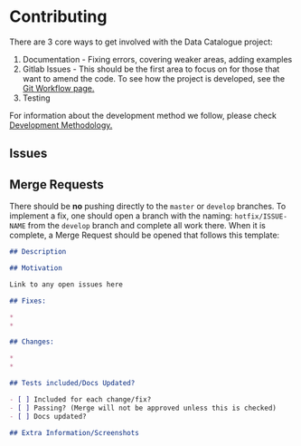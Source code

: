 # Contributing

There are 3 core ways to get involved with the Data Catalogue project:

1. Documentation - Fixing errors, covering weaker areas, adding examples
2. Gitlab Issues - This should be the first area to focus on for those that want to amend the code. To see how the project is developed, see the [Git Workflow page.](/./Devops/General/Development_Methodology/git_workflow.md)
3. Testing

For information about the development method we follow, please check [Development Methodology.](/./Devops/General/Development_Methodology/git_workflow.md)

## Issues

## Merge Requests

There should be **no** pushing directly to the `master` or `develop` branches. To implement a fix, one should open a branch with the naming: `hotfix/ISSUE-NAME` from the `develop` branch and complete all work there. When it is complete, a Merge Request should be opened that follows this template:

```markdown
## Description

## Motivation 

Link to any open issues here

## Fixes:

* 
*  

## Changes:

* 
* 

## Tests included/Docs Updated?

- [ ] Included for each change/fix?
- [ ] Passing? (Merge will not be approved unless this is checked)
- [ ] Docs updated?

## Extra Information/Screenshots
```



